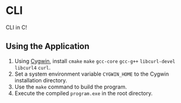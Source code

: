 # CLI
CLI in C!

## Using the Application
1. Using [Cygwin](https://www.cygwin.com/), install `cmake` `make` `gcc-core` `gcc-g++` `libcurl-devel` `libcurl4` `curl`.
2. Set a system environment variable `CYGWIN_HOME` to the Cygwin installation directory.
3. Use the `make` command to build the program. 
4. Execute the compiled `program.exe` in the root directory.
